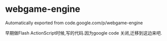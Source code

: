 # webgame-engine
Automatically exported from code.google.com/p/webgame-engine

早期做Flash ActionScript时候,写的代码.因为google code 关闭,迁移到这边来吧.
